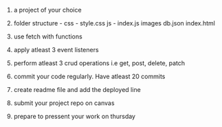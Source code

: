 1. a project of your choice 

2. folder structure - 
     css - style.css
     js - index.js
     images
     db.json
     index.html

3. use fetch with functions

4. apply atleast 3 event listeners

5. perform atleast 3 crud operations i.e get, post, delete, patch

6. commit your code regularly. Have atleast 20 commits

7. create readme file and add the deployed line

8. submit your project repo on canvas

9. prepare to pressent your work on thursday
 
